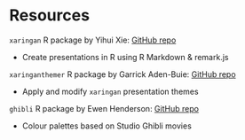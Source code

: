 # Resources

`xaringan` R package by Yihui Xie: [GitHub repo](https://github.com/yihui/xaringan)

- Create presentations in R using R Markdown & remark.js

`xaringanthemer` R package by Garrick Aden-Buie: [GitHub repo](https://github.com/gadenbuie/xaringanthemer)

- Apply and modify `xaringan` presentation themes

`ghibli` R package by Ewen Henderson: [GitHub repo](https://github.com/ewenme/ghibli)

- Colour palettes based on Studio Ghibli movies